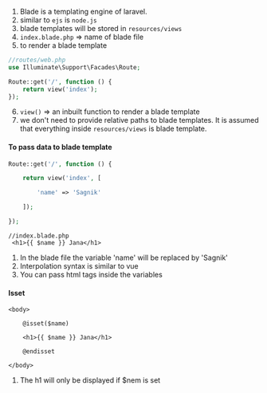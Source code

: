 1. Blade is a templating engine of laravel.
2. similar to `ejs` is `node.js`
3. blade templates will be stored in `resources/views`
4. `index.blade.php` => name of blade file
5. to render a blade template
```php
//routes/web.php
use Illuminate\Support\Facades\Route;

Route::get('/', function () {
    return view('index');
});

```
6. `view()` => an inbuilt function to render a blade template
7. we don't need to provide relative paths to blade templates. It is assumed that everything inside `resources/views` is blade template. 
#### To pass data to blade template
```php
Route::get('/', function () {

    return view('index', [

        'name' => 'Sagnik'

    ]);

});
```

```
//index.blade.php
 <h1>{{ $name }} Jana</h1>
```

1. In the blade file the variable 'name' will be replaced by 'Sagnik'
2. Interpolation syntax is similar to vue
3. You can pass html tags inside the variables
#### Isset
```
<body>

    @isset($name)

    <h1>{{ $name }} Jana</h1>

    @endisset

</body>
```
1. The h1 will only be displayed if $nem is set